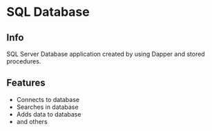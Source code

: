# SQL Database

## Info
SQL Server Database application created by using Dapper and stored procedures.

## Features

* Connects to database
* Searches in database
* Adds data to database
* and others
